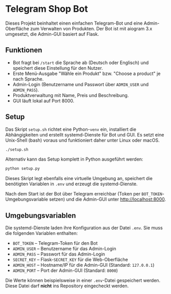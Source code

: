# Telegram Shop Bot

Dieses Projekt beinhaltet einen einfachen Telegram-Bot und eine Admin-Oberfläche
zum Verwalten von Produkten. Der Bot ist mit aiogram 3.x umgesetzt, die
Admin-GUI basiert auf Flask.

## Funktionen

* Bot fragt bei `/start` die Sprache ab (Deutsch oder Englisch) und speichert
diese Einstellung für den Nutzer.
* Erste Menü-Ausgabe "Wähle ein Produkt" bzw. "Choose a product" je nach Sprache.
* Admin-Login (Benutzername und Passwort über `ADMIN_USER` und `ADMIN_PASS`).
* Produktverwaltung mit Name, Preis und Beschreibung.
* GUI läuft lokal auf Port 8000.

## Setup

Das Skript `setup.sh` richtet eine Python-`venv` ein, installiert die
Abhängigkeiten und erstellt systemd-Dienste für Bot und GUI.
Es setzt eine Unix-Shell (bash) voraus und funktioniert daher unter Linux
oder macOS.

```bash
./setup.sh
```

Alternativ kann das Setup komplett in Python ausgeführt werden:

```bash
python setup.py
```
Dieses Skript legt ebenfalls eine virtuelle Umgebung an, speichert die
benötigten Variablen in `.env` und erzeugt die systemd-Dienste.


Nach dem Start ist der Bot über Telegram erreichbar (Token per
`BOT_TOKEN`-Umgebungsvariable setzen) und die Admin-GUI unter
[http://localhost:8000](http://localhost:8000).

## Umgebungsvariablen

Die systemd-Dienste laden ihre Konfiguration aus der Datei `.env`. Sie muss
die folgenden Variablen enthalten:

* `BOT_TOKEN` – Telegram-Token für den Bot
* `ADMIN_USER` – Benutzername für das Admin-Login
* `ADMIN_PASS` – Passwort für das Admin-Login
* `SECRET_KEY` – Flask-`SECRET_KEY` für die Web-Oberfläche
* `ADMIN_HOST` – Hostname/IP für die Admin-GUI (Standard: `127.0.0.1`)
* `ADMIN_PORT` – Port der Admin-GUI (Standard: `8000`)

Die Werte können beispielsweise in einer `.env`-Datei gespeichert werden.
Diese Datei darf **nicht** ins Repository eingecheckt werden.
